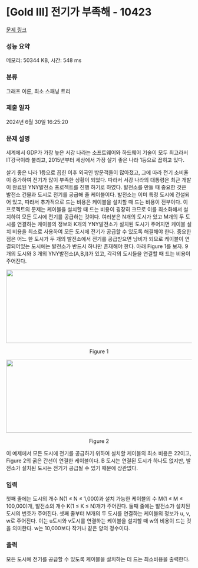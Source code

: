 # [Gold III] 전기가 부족해 - 10423 

[문제 링크](https://www.acmicpc.net/problem/10423) 

### 성능 요약

메모리: 50344 KB, 시간: 548 ms

### 분류

그래프 이론, 최소 스패닝 트리

### 제출 일자

2024년 6월 30일 16:25:20

### 문제 설명

<p>세계에서 GDP가 가장 높은 서강 나라는 소프트웨어와 하드웨어 기술이 모두 최고라서 IT강국이라 불리고, 2015년부터 세상에서 가장 살기 좋은 나라 1등으로 꼽히고 있다. </p>

<p>살기 좋은 나라 1등으로 꼽힌 이후 외국인 방문객들이 많아졌고, 그에 따라 전기 소비율이 증가하여 전기가 많이 부족한 상황이 되었다. 따라서 서강 나라의 대통령은 최근 개발이 완료된 YNY발전소 프로젝트를 진행 하기로 하였다. 발전소를 만들 때 중요한 것은 발전소 건물과 도시로 전기를 공급해 줄 케이블이다. 발전소는 이미 특정 도시에 건설되어 있고, 따라서 추가적으로 드는 비용은 케이블을 설치할 때 드는 비용이 전부이다. 이 프로젝트의 문제는 케이블을 설치할 때 드는 비용이 굉장히 크므로 이를 최소화해서 설치하여 모든 도시에 전기를 공급하는 것이다. 여러분은 N개의 도시가 있고 M개의 두 도시를 연결하는 케이블의 정보와 K개의 YNY발전소가 설치된 도시가 주어지면 케이블 설치 비용을 최소로 사용하여 모든 도시에 전기가 공급할 수 있도록 해결해야 한다. 중요한 점은 어느 한 도시가 두 개의 발전소에서 전기를 공급받으면 낭비가 되므로 케이블이 연결되어있는 도시에는 발전소가 반드시 하나만 존재해야 한다. 아래 Figure 1를 보자. 9개의 도시와 3 개의 YNY발전소(A,B,I)가 있고, 각각의 도시들을 연결할 때 드는 비용이 주어진다.</p>

<p style="text-align:center"><img alt="" src="https://www.acmicpc.net/upload/images2/E1.png" style="height:199px; width:582px"></p>

<p style="text-align:center">Figure 1</p>

<p style="text-align:center"><img alt="" src="https://www.acmicpc.net/upload/images2/E2.png" style="height:198px; width:582px"></p>

<p style="text-align:center">Figure 2</p>

<p>이 예제에서 모든 도시에 전기를 공급하기 위하여 설치할 케이블의 최소 비용은 22이고, Figure 2의 굵은 간선이 연결한 케이블이다. B 도시는 연결된 도시가 하나도 없지만, 발전소가 설치된 도시는 전기가 공급될 수 있기 때문에 상관없다.</p>

### 입력 

 <p>첫째 줄에는 도시의 개수 N(1 ≤ N ≤ 1,000)과 설치 가능한 케이블의 수 M(1 ≤ M ≤ 100,000)개, 발전소의 개수 K(1 ≤ K ≤ N)개가 주어진다. 둘째 줄에는 발전소가 설치된 도시의 번호가 주어진다. 셋째 줄부터 M개의 두 도시를 연결하는 케이블의 정보가 u, v, w로 주어진다. 이는 u도시와 v도시를 연결하는 케이블을 설치할 때 w의 비용이 드는 것을 의미한다. w는 10,000보다 작거나 같은 양의 정수이다.</p>

### 출력 

 <p>모든 도시에 전기를 공급할 수 있도록 케이블을 설치하는 데 드는 최소비용을 출력한다.</p>

